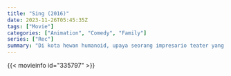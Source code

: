 ```yaml
---
title: "Sing (2016)"
date: 2023-11-26T05:45:35Z
tags: ["Movie"]
categories: ["Animation", "Comedy", "Family"]
series: ["Rec"]
summary: "Di kota hewan humanoid, upaya seorang impresario teater yang terburu-buru untuk menyelamatkan teaternya dengan kompetisi menyanyi menjadi lebih besar dari yang ia perkirakan bahkan ketika para finalis menyadari bahwa kehidupan mereka tidak akan pernah sama lagi."
---
```


<mux-player stream-type="on-demand"
src="https://kp3d-my.sharepoint.com/personal/ryoo_kp3d_onmicrosoft_com/_layouts/15/download.aspx?share=ERqBXp52YNBGus3Lu0VCXgYB6iEgA9tByC3Qzan7ejNwNw" prefer-playback="mse" controls>

</mux-player>


{{< movieinfo id="335797" >}}

<script src="https://cdn.jsdelivr.net/npm/@mux/mux-player"></script>

 <script type="application/ld+json ">
{
"@context": "https://schema.org/",
"@type": "VideoObject",
"name": "Sing (2016)",
"contentUrl": "https://stream.mux.com/02d9Qj3sgvhn00qo2arucPGcD3n7iU00TzBOxi7tFQEeU00.m3u8",
"thumbnailUrl": "https://www.themoviedb.org/t/p/original/qI5mnNRs0Su7yDI6GbsxevZlV48.jpg?width=314&fit_mode=preserve&time=25",
"uploadDate": "2023-11-26T05:45:35Z",
}

</script>